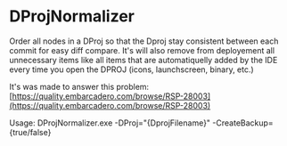 DProjNormalizer
===============

Order all nodes in a DProj so that the Dproj stay consistent 
between each commit for easy diff compare. It's will also 
remove from deployement all unnecessary items like all items 
that are automatiquelly added by the IDE every time you open 
the DPROJ (icons, launchscreen, binary, etc.)

It's was made to answer this problem: 
[https://quality.embarcadero.com/browse/RSP-28003](https://quality.embarcadero.com/browse/RSP-28003)

Usage: 
DProjNormalizer.exe -DProj="{DprojFilename}" -CreateBackup={true/false}
